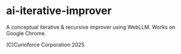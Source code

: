 # ai-iterative-improver
A conceptual iterative &amp; recursive improver using WebLLM.
Works on Google Chrome.

(C)Curioforce Corporation 2025 
